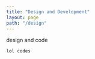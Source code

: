 ```yaml
---
title: "Design and Development"
layout: page
path: "/design"
---
```


  design and code


```
lol codes
```
